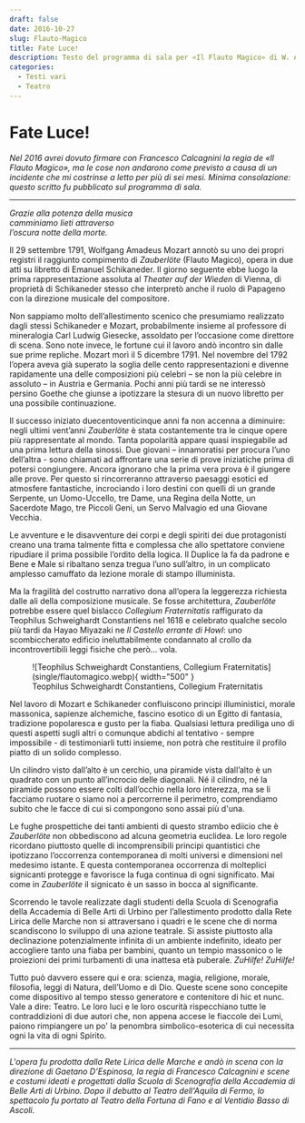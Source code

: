 ```yaml
---
draft: false
date: 2016-10-27 
slug: Flauto-Magico
title: Fate Luce!
description: Testo del programma di sala per «Il Flauto Magico» di W. A. Mozart (Fermo, Teatro dell'Aquila, 2016).
categories:
  - Testi vari
  - Teatro
---
```


# Fate Luce!

*Nel 2016 avrei dovuto firmare con Francesco Calcagnini la regia de «Il Flauto Magico», ma le cose non andarono come previsto a causa di un incidente che mi costrinse a letto per più di sei mesi. Minima consolazione: questo scritto fu pubblicato sul programma di sala.*

<!-- more -->

---

*Grazie alla potenza della musica* <br />
*camminiamo lieti attraverso* <br />
*l’oscura notte della morte.*

Il 29 settembre 1791, Wolfgang Amadeus Mozart annotò su uno dei propri registri il raggiunto compimento di *Zauberlöte* (Flauto Magico), opera in due atti su libretto di Emanuel Schikaneder. Il giorno seguente ebbe luogo la prima rappresentazione assoluta al *Theater auf der Wieden* di Vienna, di proprietà di Schikaneder stesso che interpretò anche il ruolo di Papageno con la direzione musicale del compositore.

Non sappiamo molto dell’allestimento scenico che presumiamo realizzato dagli stessi Schikaneder e Mozart, probabilmente insieme al professore di mineralogia Carl Ludwig Giesecke, assoldato per l’occasione come direttore di scena. Sono note invece, le fortune cui il lavoro andò incontro sin dalle sue prime repliche. Mozart morì il 5 dicembre 1791. Nel novembre del 1792 l’opera aveva già superato la soglia delle cento rappresentazioni e divenne rapidamente una delle composizioni più celebri – se non la più celebre in assoluto – in Austria e Germania. Pochi anni più tardi se ne interessò persino Goethe che giunse a ipotizzare la stesura di un nuovo libretto per una possibile continuazione.

Il successo iniziato duecentoventicinque anni fa non accenna a diminuire: negli ultimi vent’anni *Zauberlöte* è stata costantemente tra le cinque opere più rappresentate al mondo. Tanta popolarità appare quasi inspiegabile ad una prima lettura della sinossi. Due giovani –
innamoratisi per procura l’uno dell’altra - sono chiamati ad affrontare una serie di prove iniziatiche prima di potersi congiungere. Ancora ignorano che la prima vera prova è il giungere alle prove. Per questo si rincorreranno attraverso paesaggi esotici ed atmosfere fantastiche, incrociando i loro destini con quelli di un grande Serpente, un Uomo-Uccello, tre Dame, una Regina della Notte, un Sacerdote Mago, tre Piccoli Geni, un Servo Malvagio ed una Giovane Vecchia.

Le avventure e le disavventure dei corpi e degli spiriti dei due protagonisti creano una trama talmente fitta e complessa che allo spettatore conviene ripudiare il prima possibile l’ordito della logica. Il Duplice la fa da padrone e Bene e Male si ribaltano senza tregua l’uno sull’altro, in un complicato amplesso camuffato da lezione morale di stampo illuminista.

Ma la fragilità del costrutto narrativo dona all’opera la leggerezza richiesta dalle ali della composizione musicale. Se fosse architettura, *Zauberlöte* potrebbe essere quel bislacco *Collegium Fraternitatis* raffigurato da Teophilus Schweighardt Constantiens nel 1618 e
celebrato qualche secolo più tardi da Hayao Miyazaki ne *Il Castello errante di Howl*: uno scombiccherato edificio ineluttabilmente condannato al crollo da incontrovertibili leggi fisiche che però… vola.

<figure markdown>
  ![Teophilus Schweighardt Constantiens, Collegium Fraternitatis](single/flautomagico.webp){ width="500" }
  <figcaption>Teophilus Schweighardt Constantiens, Collegium Fraternitatis</figcaption>
</figure>

Nel lavoro di Mozart e Schikaneder confluiscono principi illuministici, morale massonica, sapienze alchemiche, fascino esotico di un Egitto di fantasia, tradizione popolaresca e gusto per la fiaba. Qualsiasi lettura prediliga uno di questi aspetti sugli altri o comunque abdichi al tentativo - sempre impossibile - di testimoniarli tutti insieme, non potrà che restituire il profilo piatto di un solido complesso.

Un cilindro visto dall’alto è un cerchio, una piramide vista dall’alto è un quadrato con un punto all’incrocio delle diagonali. Né il cilindro, né la piramide possono essere colti dall’occhio nella loro interezza, ma se li facciamo ruotare o siamo noi a percorrerne il perimetro, comprendiamo subito che le facce di cui si compongono sono assai più d'una.

Le fughe prospettiche dei tanti ambienti di questo strambo ediicio che è _Zauberlöte_ non obbediscono ad alcuna geometria euclidea. Le loro regole ricordano piuttosto quelle di incomprensibili principi quantistici che ipotizzano l’occorrenza contemporanea di molti universi e dimensioni nel medesimo istante. E questa contemporanea occorrenza di molteplici signicanti protegge e favorisce la fuga continua di ogni significato. Mai come in _Zauberlöte_ il signicato è un sasso in bocca al significante.

Scorrendo le tavole realizzate dagli studenti della Scuola di Scenografia della Accademia di Belle Arti di Urbino per l’allestimento prodotto dalla Rete Lirica delle Marche non si attraversano i quadri e le scene che di norma scandiscono lo sviluppo di una azione teatrale. Si assiste piuttosto alla declinazione potenzialmente infinita di un ambiente indefinito, ideato per accogliere tanto una fiaba per bambini, quanto un tempio massonico o le proiezioni dei primi turbamenti di una inattesa età puberale. *ZuHilfe! ZuHilfe!*

Tutto può davvero essere qui e ora: scienza, magia, religione, morale, filosofia, leggi di Natura, dell’Uomo e di Dio. Queste scene sono concepite come dispositivo al tempo stesso generatore e contenitore di hic et nunc. Vale a dire: Teatro. Le loro luci e le loro oscurità rispecchiano tutte le contraddizioni di due autori che, non appena accese le fiaccole dei Lumi, paiono rimpiangere un po' la penombra simbolico-esoterica di cui necessita ogni la vita di ogni Spirito.

---

*L'opera fu prodotta dalla Rete Lirica delle Marche e andò in scena con la direzione di Gaetano D’Espinosa, la regia di Francesco Calcagnini e scene e costumi ideati e progettati dalla Scuola di Scenografia della Accademia di Belle Arti di Urbino. Dopo il debutto al Teatro dell'Aquila di Fermo, lo spettacolo fu portato al Teatro della Fortuna di Fano e al Ventidio Basso di Ascoli.*